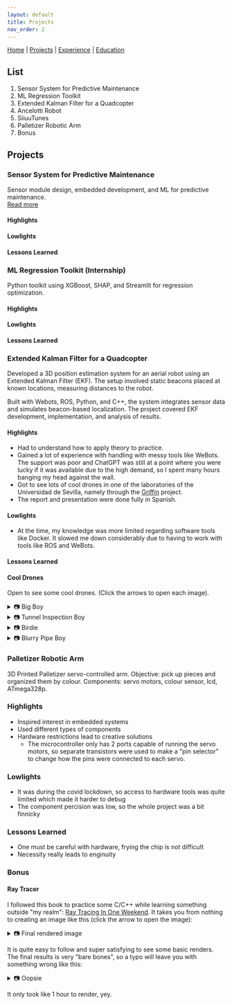 ```yaml
---
layout: default
title: Projects
nav_order: 2
---
```


[Home](index.md) | [Projects](projects.md) | [Experience](experience.md) | [Education](education.md)

## List

1. Sensor System for Predictive Maintenance
2. ML Regression Toolkit
3. Extended Kalman Filter for a Quadcopter
4. Ancelotti Robot
5. SiiuuTunes
6. Palletizer Robotic Arm
7. Bonus

## Projects

### Sensor System for Predictive Maintenance

Sensor module design, embedded development, and ML for predictive maintenance.  
[Read more](https://www.agendagreenauto.pt/projeto/)

#### Highlights

#### Lowlights

#### Lessons Learned

### ML Regression Toolkit (Internship)

Python toolkit using XGBoost, SHAP, and Streamlit for regression optimization.

#### Highlights

#### Lowlights

#### Lessons Learned

### Extended Kalman Filter for a Quadcopter

Developed a 3D position estimation system for an aerial robot using an Extended Kalman Filter (EKF). The setup involved static beacons placed at known locations, measuring distances to the robot.

Built with Webots, ROS, Python, and C++, the system integrates sensor data and simulates beacon-based localization. The project covered EKF development, implementation, and analysis of results.

#### Highlights

- Had to understand how to apply theory to practice.
- Gained a lot of experience with handling with messy tools like WeBots. The support was poor and ChatGPT was still at a point where you were lucky if it was available due to the high demand, so I spent many hours banging my head against the wall.
- Got to see lots of cool drones in one of the laboratories of the Universidad de Sevilla, namely through the [Griffin](https://griffin-erc-advanced-grant.eu/) project.
- The report and presentation were done fully in Spanish.

#### Lowlights

- At the time, my knowledge was more limited regarding software tools like Docker. It slowed me down considerably due to having to work with tools like ROS and WeBots.

#### Lessons Learned

#### Cool Drones

Open to see some cool drones. (Click the arrows to open each image).

<details>
  <summary>📷 Big Boy</summary>

<img src="images/projects/ekf/ganda_drone.jpg" alt="BigBoy" style="max-width: 100%; height: auto;" />

</details>

<details>
  <summary>📷 Tunnel Inspection Boy</summary>

<img src="images/projects/ekf/longo.jpg" alt="BigBoy" style="max-width: 100%; height: auto;" />

</details>

<details>
  <summary>📷 Birdie</summary>

<img src="images/projects/ekf/passaro.jpg" alt="BigBoy" style="max-width: 100%; height: auto;" />

</details>

<details>
  <summary>📷 Blurry Pipe Boy</summary>

<img src="images/projects/ekf/pipe.jpg" alt="BigBoy" style="max-width: 100%; height: auto;" />

</details>


### Palletizer Robotic Arm

3D Printed Palletizer servo-controlled arm. Objective: pick up pieces and organized them by colour. Components: servo motors, colour sensor, lcd, ATmega328p.

### Highlights

- Inspired interest in embedded systems
- Used different types of components
- Hardware restrictions lead to creative solutions
  - The microcontroller only has 2 ports capable of running the servo motors, so separate transistors were used to make a "pin selector" to change how the pins were connected to each servo.

### Lowlights

- It was during the covid lockdown, so access to hardware tools was quite limited which made it harder to debug
- The component percision was low, so the whole project was a bit finnicky

### Lessons Learned

- One must be careful with hardware, frying the chip is not difficult
- Necessity really leads to enginuity

### Bonus

#### Ray Tracer

I followed this book to practice some C/C++ while learning something outside "my realm": [Ray Tracing In One Weekend](https://raytracing.github.io/books/RayTracingInOneWeekend.html). It takes you from nothing to creating an image like this (click the arrow to open the image):

<details>
  <summary>📷 Final rendered image</summary>

<img src="images/projects/craysiete/lindissimo.png" alt="BigBoy" style="max-width: 100%; height: auto;" />

</details>

It is quite easy to follow and super satisfying to see some basic renders. The final results is very "bare bones", so a typo will leave you with something wrong like this:

<details>
  <summary>📷 Oopsie</summary>

<img src="images/projects/craysiete/lindissirrissimo.png" alt="BigBoy" style="max-width: 100%; height: auto;" />

</details>

It only took like 1 hour to render, yey.
